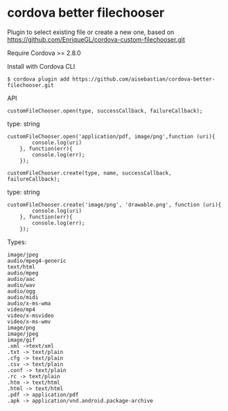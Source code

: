 # cordova better filechooser

Plugin to select existing file or create a new one, based on 
https://github.com/EnriqueGL/cordova-custom-filechooser.git

Require Cordova >= 2.8.0 

Install with Cordova CLI
	
	$ cordova plugin add https://github.com/aisebastian/cordova-better-filechooser.git
  
API

	customFileChooser.open(type, successCallback, failureCallback); 
  type: string
  
  	customFileChooser.open('application/pdf, image/png',function (uri){
      		console.log(uri)
    	}, function(err){
      		console.log(err);
    	});
		
	customFileChooser.create(type, name, successCallback, failureCallback); 
  type: string
  
  	customFileChooser.create('image/png', 'drawable.png', function (uri){
      		console.log(uri)
    	}, function(err){
      		console.log(err);
    	});
  
Types: 

	image/jpeg
	audio/mpeg4-generic
	text/html
	audio/mpeg
	audio/aac
	audio/wav
	audio/ogg
	audio/midi
	audio/x-ms-wma
	video/mp4
	video/x-msvideo
	video/x-ms-wmv
	image/png
	image/jpeg
	image/gif
	.xml ->text/xml
	.txt -> text/plain
	.cfg -> text/plain
	.csv -> text/plain
	.conf -> text/plain
	.rc -> text/plain
	.htm -> text/html
	.html -> text/html
	.pdf -> application/pdf
	.apk -> application/vnd.android.package-archive


	
